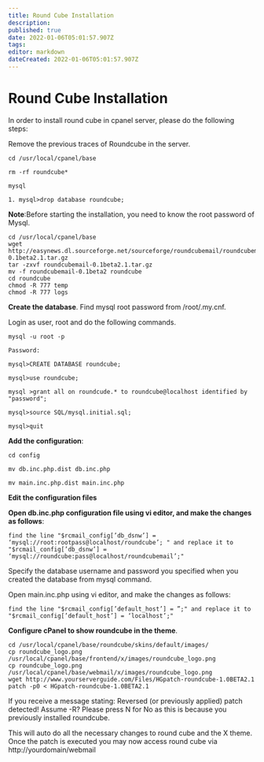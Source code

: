 ```yaml
---
title: Round Cube Installation
description: 
published: true
date: 2022-01-06T05:01:57.907Z
tags: 
editor: markdown
dateCreated: 2022-01-06T05:01:57.907Z
---
```


# Round Cube Installation

In order to install round cube in cpanel server, please do the following steps:

Remove the previous traces of Roundcube in the server.

```
cd /usr/local/cpanel/base

rm -rf roundcube*

mysql

1. mysql>drop database roundcube;
```

**Note**:Before starting the installation, you need to know the root password of Mysql.

```
cd /usr/local/cpanel/base
wget http://easynews.dl.sourceforge.net/sourceforge/roundcubemail/roundcubemail-0.1beta2.1.tar.gz
tar -zxvf roundcubemail-0.1beta2.1.tar.gz
mv -f roundcubemail-0.1beta2 roundcube
cd roundcube
chmod -R 777 temp
chmod -R 777 logs
```

**Create the database**. Find mysql root password from /root/.my.cnf.

Login as user, root and do the following commands.

```
mysql -u root -p

Password:

mysql>CREATE DATABASE roundcube;

mysql>use roundcube;

mysql >grant all on roundcude.* to roundcube@localhost identified by "password";

mysql>source SQL/mysql.initial.sql;

mysql>quit
```

**Add the configuration**:

```
cd config

mv db.inc.php.dist db.inc.php

mv main.inc.php.dist main.inc.php
```

**Edit the configuration files**

**Open db.inc.php configuration file using vi editor, and make the changes as follows**:

```
find the line "$rcmail_config[’db_dsnw’] = ‘mysql://root:rootpass@localhost/roundcube’; " and replace it to "$rcmail_config[’db_dsnw’] = ‘mysql://roundcube:pass@localhost/roundcubemail’;"
```

Specify the database username and password you specified when you created the database from mysql command.

Open main.inc.php using vi editor, and make the changes as follows:

```
find the line "$rcmail_config[’default_host’] = ”;" and replace it to "$rcmail_config[’default_host’] = ‘localhost’;"
```

**Configure cPanel to show roundcube in the theme**.

```
cd /usr/local/cpanel/base/roundcube/skins/default/images/
cp roundcube_logo.png /usr/local/cpanel/base/frontend/x/images/roundcube_logo.png
cp roundcube_logo.png /usr/local/cpanel/base/webmail/x/images/roundcube_logo.png
wget http://www.yourserverguide.com/Files/HGpatch-roundcube-1.0BETA2.1
patch -p0 < HGpatch-roundcube-1.0BETA2.1
```

If you receive a message stating: Reversed (or previously applied) patch detected! Assume -R? Please press N for No as this is because you previously installed roundcube.

This will auto do all the necessary changes to round cube and the X theme. Once the patch is executed you may now access round cube via http://yourdomain/webmail
